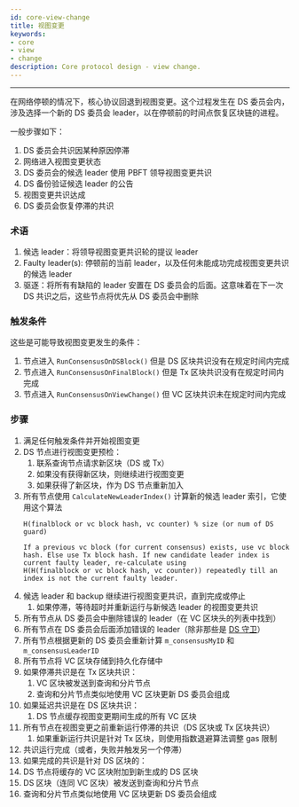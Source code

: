 ```yaml
---
id: core-view-change
title: 视图变更
keywords: 
- core 
- view 
- change
description: Core protocol design - view change.
---
```


---
在网络停顿的情况下，核心协议回退到视图变更。这个过程发生在 DS 委员会内，涉及选择一个新的 DS 委员会 leader，以在停顿前的时间点恢复区块链的进程。

一般步骤如下：

1. DS 委员会共识因某种原因停滞
2. 网络进入视图变更状态
3. DS 委员会的候选 leader 使用 PBFT 领导视图变更共识
4. DS 备份验证候选 leader 的公告
5. 视图变更共识达成
6. DS 委员会恢复停滞的共识

### 术语

1. 候选 leader：将领导视图变更共识轮的提议 leader
2. Faulty leader(s): 停顿前的当前 leader，以及任何未能成功完成视图变更共识的候选 leader
3. 驱逐：将所有有缺陷的 leader 安置在 DS 委员会的后面。这意味着在下一次 DS 共识之后，这些节点将优先从 DS 委员会中删除

### 触发条件

这些是可能导致视图变更发生的条件：

1. 节点进入 `RunConsensusOnDSBlock()` 但是 DS 区块共识没有在规定时间内完成
2. 节点进入 `RunConsensusOnFinalBlock()` 但是 Tx 区块共识没有在规定时间内完成
3. 节点进入 `RunConsensusOnViewChange()` 但 VC 区块共识未在规定时间内完成

### 步骤

1. 满足任何触发条件并开始视图变更
2. DS 节点进行视图变更预检：
    1. 联系查询节点请求新区块（DS 或 Tx）
    2. 如果没有获得新区块，则继续进行视图变更
    3. 如果获得了新区块，作为 DS 节点重新加入
3. 所有节点使用 `CalculateNewLeaderIndex()` 计算新的候选 leader 索引，它使用这个算法
    ```text
    H(finalblock or vc block hash, vc counter) % size (or num of DS guard)

    If a previous vc block (for current consensus) exists, use vc block hash. Else use Tx block hash. If new candidate leader index is current faulty leader, re-calculate using
    H(H(finalblock or vc block hash, vc counter)) repeatedly till an index is not the current faulty leader.
    ```
1. 候选 leader 和 backup 继续进行视图变更共识，直到完成或停止
   1. 如果停滞，等待超时并重新运行与新候选 leader 的视图变更共识
2. 所有节点从 DS 委员会中删除错误的 leader（在 VC 区块头的列表中找到）
3. 所有节点在 DS 委员会后面添加错误的 leader（除非那些是 [DS 守卫](core-guard-mode.mdx)）
4. 所有节点根据更新的 DS 委员会重新计算 `m_consensusMyID` 和 `m_consensusLeaderID`
5. 所有节点将 VC 区块存储到持久化存储中
6. 如果停滞共识是在 Tx 区块共识：
   1. VC 区块被发送到查询和分片节点
   2. 查询和分片节点类似地使用 VC 区块更新 DS 委员会组成
7. 如果延迟共识是在 DS 区块共识：
   1. DS 节点缓存视图变更期间生成的所有 VC 区块
8. 所有节点在视图变更之前重新运行停滞的共识（DS 区块或 Tx 区块共识）
   1. 如果重新运行共识是针对 Tx 区块，则使用指数退避算法调整 gas 限制
9. 共识运行完成（或者，失败并触发另一个停滞）
10. 如果完成的共识是针对 DS 区块的：
   1. DS 节点将缓存的 VC 区块附加到新生成的 DS 区块
   2. DS 区块（连同 VC 区块）被发送到查询和分片节点
   3. 查询和分片节点类似地使用 VC 区块更新 DS 委员会组成